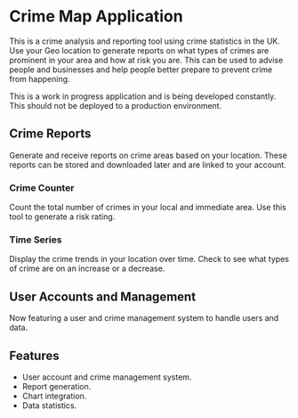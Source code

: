# Crime Map Application

This is a crime analysis and reporting tool using crime statistics in the UK. Use your Geo location to generate reports on what types of crimes are prominent in your area and how at risk you are. This can be used to advise people and businesses and help people better prepare to prevent crime from happening.

This is a work in progress application and is being developed constantly. This should not be deployed to a production environment.

## Crime Reports

Generate and receive reports on crime areas based on your location. These reports can be stored and downloaded later and are linked to your account.

### Crime Counter
Count the total number of crimes in your local and immediate area. Use this tool to generate a risk rating.

### Time Series
Display the crime trends in your location over time. Check to see what types of crime are on an increase or a decrease.

## User Accounts and Management

Now featuring a user and crime management system to handle users and data.

## Features
- User account and crime management system.
- Report generation.
- Chart integration.
- Data statistics.
